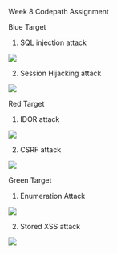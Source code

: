 Week 8 Codepath Assignment

Blue Target
1. SQL injection attack

![](sqlBlue.gif)

2. Session Hijacking attack

![](sessionBlue.gif)

Red Target
1. IDOR attack

![](idorRed.gif)

2. CSRF attack

![](csrfRed.gif)

Green Target
1. Enumeration Attack

![](enumerationGreen.gif)

2. Stored XSS attack

![](xssGreen.gif)
